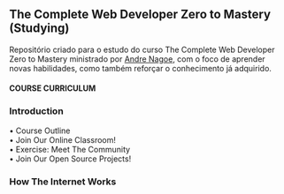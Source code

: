 ﻿## The Complete Web Developer Zero to Mastery (Studying)
 
 Repositório criado para o estudo do curso The Complete Web Developer Zero to Mastery ministrado por [Andre Nagoe](https://www.udemy.com/course/the-complete-web-developer-zero-to-mastery/#instructor-1), com o foco de aprender novas habilidades, como também reforçar o conhecimento já adquirido.
 
 #### COURSE CURRICULUM

### Introduction 
• Course Outline<br/>
• Join Our Online Classroom!<br/>
• Exercise: Meet The Community<br/>
• Join Our Open Source Projects!<br/>

### How The Internet Works
